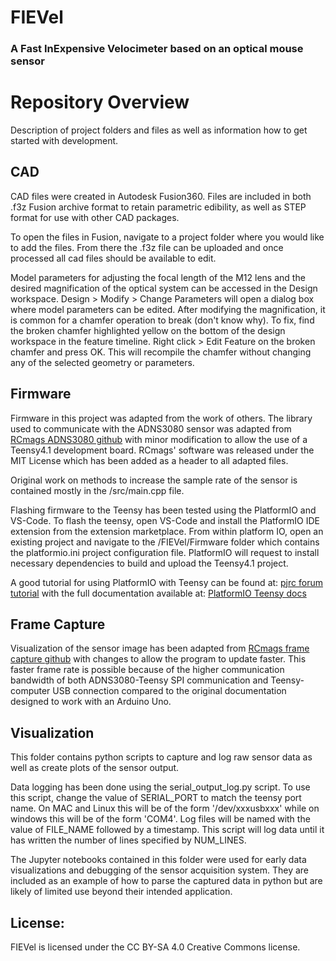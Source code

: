 # FIEVel
### A Fast InExpensive Velocimeter based on an optical mouse sensor


# Repository Overview
Description of project folders and files as well as information how to get started with development.

## CAD
CAD files were created in Autodesk Fusion360. Files are included in both .f3z Fusion archive format to retain parametric edibility, as well as STEP format for use with other CAD packages.

To open the files in Fusion, navigate to a project folder where you would like to add the files. From there the .f3z file can be uploaded and once processed all cad files should be available to edit. 

Model parameters for adjusting the focal length of the M12 lens and the desired magnification of the optical system can be accessed in the Design workspace. Design > Modify > Change Parameters will open a dialog box where model parameters can be edited. After modifying the magnification, it is common for a chamfer operation to break (don't know why). To fix, find the broken chamfer highlighted yellow on the bottom of the design workspace in the feature timeline.  Right click > Edit Feature on the broken chamfer and press OK. This will recompile the chamfer without changing any of the selected geometry or parameters.

## Firmware
Firmware in this project was adapted from the work of others. The library used to communicate with the ADNS3080 sensor was adapted from [RCmags ADNS3080 github](https://github.com/RCmags/ADNS3080) with minor modification to allow the use of a Teensy4.1 development board. RCmags' software was released under the MIT License which has been added as a header to all adapted files.

Original work on methods to increase the sample rate of the sensor is contained mostly in the /src/main.cpp file.

Flashing firmware to the Teensy has been tested using the PlatformIO and VS-Code. To flash the teensy, open VS-Code and install the PlatformIO IDE extension from the extension marketplace. From within platform IO, open an existing project and navigate to the /FIEVel/Firmware folder which contains the platformio.ini project configuration file. PlatformIO will request to install necessary dependencies to build and upload the Teensy4.1 project. 

A good tutorial for using PlatformIO with Teensy can be found at: [pjrc forum tutorial](https://forum.pjrc.com/index.php?threads/tutorial-how-to-use-platformio-visual-code-studio-for-teensy.66674/)
with the full documentation available at: [PlatformIO Teensy docs](https://docs.platformio.org/en/latest/platforms/teensy.html)

## Frame Capture
Visualization of the sensor image has been adapted from [RCmags frame capture github](https://github.com/RCmags/ADNS3080_frame_capture) with changes to allow the program to update faster. This faster frame rate is possible because of the higher communication bandwidth of both ADNS3080-Teensy SPI communication and Teensy-computer USB connection compared to the original documentation designed to work with an Arduino Uno. 

## Visualization
This folder contains python scripts to capture and log raw sensor data as well as create plots of the sensor output.

Data logging has been done using the serial_output_log.py script. To use this script, change the value of SERIAL_PORT to match the teensy port name. On MAC and Linux this will be of the form '/dev/xxxusbxxx' while on windows this will be of the form 'COM4'. Log files will be named with the value of FILE_NAME followed by a timestamp. This script will log data until it has written the number of lines specified by NUM_LINES. 

The Jupyter notebooks contained in this folder were used for early data visualizations and debugging of the sensor acquisition system. They are included as an example of how to parse the captured data in python but are likely of limited use beyond their intended application. 

## License:
FIEVel is licensed under the CC BY-SA 4.0 Creative Commons license. 

